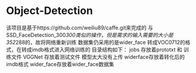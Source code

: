 # Object-Detection
该项目是基于https://github.com/weiliu89/caffe.git来完成的
与SSD_FaceDetection_300*300类似的操作，但是需求的输入需要的大小是352*288的，故将网络重新训练
数据集仍采用的是wider_face
转成VOC0712的格式，在转成imdb格式进入网络训练的
目录结构如下：
	jobs	存放着prototxt 和 训练文件
	VGGNet	存放着测试文件 模型太大没有上传
	widerface存放着转化后的imdb格式
	wider_face存放着wider_face数据集
	
